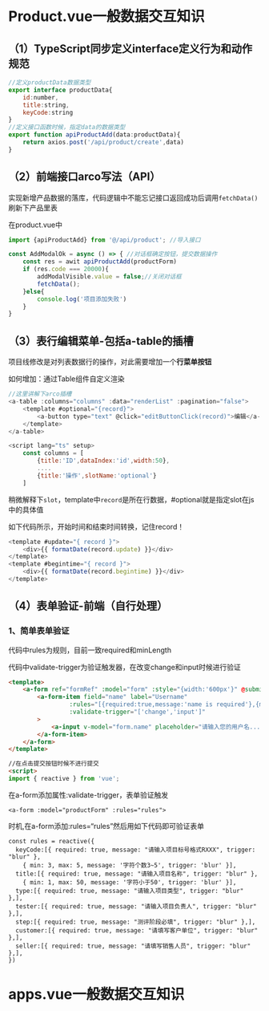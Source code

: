 # Product.vue一般数据交互知识

## （1）TypeScript同步定义interface定义行为和动作规范

```javascript
//定义productData数据类型
export interface productData{
    id:number,
    title:string,
    keyCode:string
}
//定义接口函数时候，指定data的数据类型
export function apiProductAdd(data:productData){
    return axios.post('/api/product/create',data)
}
```



## （2）前端接口arco写法（API）

实现新增产品数据的落库，代码逻辑中不能忘记接口返回成功后调用`fetchData()`刷新下产品里表

在product.vue中

```javascript
import {apiProductAdd} from '@/api/product'; //导入接口

const AddModalOk = async () => { //对话框确定按钮，提交数据操作
    const res = awit apiProductAdd(productForm)
    if (res.code === 20000){
        addModalVisible.value = false;//关闭对话框
        fetchData();
    }else{
        console.log('项目添加失败')
    }
}

```



## （3）表行编辑菜单-包括a-table的插槽

项目线修改是对列表数据行的操作，对此需要增加一个**行菜单按钮**

如何增加：通过Table组件自定义渲染

```javascript
//这里讲解下arco插槽
<a-table :columns="columns" :data="renderList" :pagination="false">
    <template #optional="{record}">
    	<a-button type="text" @click="editButtonClick(record)">编辑</a-button>
	</template>
</a-table>

<script lang="ts" setup>
    const columns = [
        {title:'ID',dataIndex:'id',width:50},
        ....
        {title:'操作',slotName:'optional'}
    ]
```

稍微解释下`slot`，template中`record`是所在行数据，#optional就是指定slot在js中的具体值

如下代码所示，开始时间和结束时间转换，记住record！

```javascript
<template #update="{ record }">
    <div>{{ formatDate(record.update) }}</div>
</template>
<template #begintime="{ record }">
    <div>{{ formatDate(record.begintime) }}</div>
</template>
```



## （4）表单验证-前端（自行处理）

### 1、简单表单验证

代码中rules为规则，目前一致required和minLength

代码中validate-trigger为验证触发器，在改变change和input时候进行验证

```html
<template>
	<a-form ref="formRef" :model="form" :style="{width:'600px'}" @submit="handleSubmit">
        <a-form-item field="name" label="Username"
                 :rules="[{required:true,message:'name is required'},{minLength:5,message:'must be greater than 5 characters'}]"
                 :validate-trigger="['change','input']"
    	>
      		<a-input v-model="form.name" placeholder="请输入您的用户名..." />
    	</a-form-item>
    </a-form>
</template>

//在点击提交按钮时候不进行提交
<script>
import { reactive } from 'vue';
```

在a-form添加属性:validate-trigger，表单验证触发

`<a-form :model="productForm" :rules="rules">`

时机,在a-form添加:rules=“rules”然后用如下代码即可验证表单

```
const rules = reactive({
  keyCode:[{ required: true, message: "请输入项目标号格式RXXX", trigger: "blur" },
    { min: 3, max: 5, message: '字符个数3~5', trigger: 'blur' }],
  title:[{ required: true, message: "请输入项目名称", trigger: "blur" },
    { min: 1, max: 50, message: '字符小于50', trigger: 'blur' }],
  type:[{ required: true, message: "请输入项目类型", trigger: "blur" },],
  tester:[{ required: true, message: "请输入项目负责人", trigger: "blur" },],
  step:[{ required: true, message: "测评阶段必填", trigger: "blur" },],
  customer:[{ required: true, message: "请填写客户单位", trigger: "blur" },],
  seller:[{ required: true, message: "请填写销售人员", trigger: "blur" },],
})
```



# apps.vue一般数据交互知识